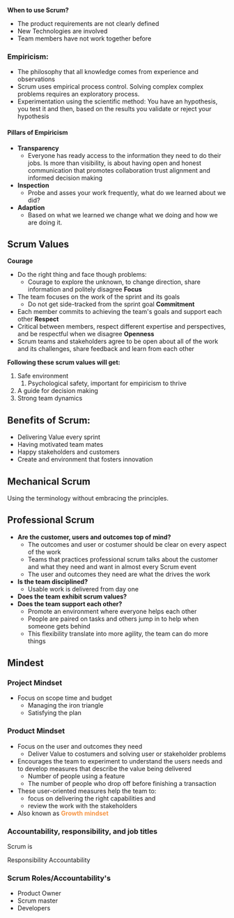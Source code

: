 **When to use Scrum?**
- The product requirements are not clearly defined
- New Technologies are involved
- Team members have not work together before
### Empiricism:

- The philosophy that all knowledge comes from experience and observations
- Scrum uses empirical process control. Solving complex complex problems requires an exploratory process.
- Experimentation using the scientific method: You have an hypothesis, you test it and then, based on the results you validate or reject your hypothesis
#### **Pillars of Empiricism**

- **Transparency**
	- Everyone has ready access to the information they need to do their jobs. Is more than visibility, is about having open and honest communication that promotes collaboration trust alignment and informed decision making
- **Inspection**
	- Probe and asses your work frequently, what do we learned about we did?
- **Adaption**
	- Based on what we learned we change what we doing and how we are doing it.
## Scrum Values

**Courage**
- Do the right thing and face though problems:
	- Courage to explore the unknown, to change direction, share information and politely disagree
**Focus**
- The team focuses on the work of the sprint and its goals
	- Do not get side-tracked from the sprint goal
**Commitment**
- Each member commits to achieving the team's goals and support each other
**Respect**
- Critical between members, respect different expertise and perspectives, and be respectful when we disagree
**Openness**
- Scrum teams and stakeholders agree to be open about all of the work and its challenges, share feedback and learn from each other

**Following these scrum values will get:**
1. Safe environment 
	1. Psychological safety, important for empiricism to thrive
2. A guide for decision making
3. Strong team dynamics

## Benefits of Scrum:
- Delivering Value every sprint
- Having motivated team mates
- Happy stakeholders and customers
- Create and environment that fosters innovation

## Mechanical Scrum
Using the terminology without embracing the principles.

## Professional Scrum 
- **Are the customer, users and outcomes top of mind?**
	- The outcomes and user or costumer should be clear on every aspect of the work
	- Teams that practices professional scrum talks about the customer and what they need and want in almost every Scrum event
	- The user and outcomes they need are what the drives the work
- **Is the team disciplined?**
	- Usable work is delivered from day one
- **Does the team exhibit scrum values?**
- **Does the team support each other?**
	- Promote an environment where everyone helps each other
	- People are paired on tasks  and others jump in to help when someone gets behind 
	- This flexibility translate into more agility, the team can do more things

## Mindest

### Project Mindset
- Focus on scope time and budget
	- Managing the iron triangle
	- Satisfying the plan

### Product Mindset
- Focus on the user and outcomes they need
	- Deliver Value to costumers and solving user or stakeholder problems
- Encourages the team to experiment to understand the users needs and to develop measures that describe the value being delivered
	- Number of people using a feature 
	- The number of people who drop off before finishing a transaction 
- These user-oriented measures help the team to: 
	- focus on delivering the right capabilities and 
	- review the work with the stakeholders 
- Also known as **<font color="#f79646">Growth mindset</font>**

### Accountability, responsibility, and job titles

Scrum is 

Responsibility
Accountability

### Scrum Roles/Accountability's
- Product Owner
- Scrum master
- Developers

